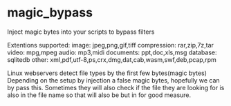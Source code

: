 # magic_bypass
Inject magic bytes into your scripts to bypass filters

Extentions supported:
image: jpeg,png,gif,tiff 
compression: rar,zip,7z,tar 
video: mpg,mpeg 
audio: mp3,midi 
documents: ppt,doc,xls,msg 
database: sqlitedb 
other: xml,pdf,utf-8,ps,crx,dmg,dat,cab,wasm,swf,deb,pcap,rpm 

Linux webservers detect file types by the first few bytes(magic bytes)
Depending on the setup by injection a false magic bytes, hopefully we can by pass this.
Sometimes they will also check if the file they are looking for is also in the file name 
so that will also be but in for good measure.

